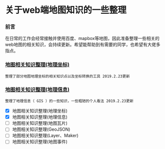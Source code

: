 # 关于web端地图知识的一些整理

### 前言
在日常的工作会经常接触并使用百度、mapbox等地图，因此准备整理一些相关的web地图的相关知识，会持续更新。希望能帮助到有需要的同学，也希望有大佬多指点。
###  [地图相关知识整理(地理坐标)](https://github.com/hedongxiaoshimei/webMap/blob/master/%E5%9C%B0%E5%9B%BE%E7%9B%B8%E5%85%B3%E7%9F%A5%E8%AF%86%E6%95%B4%E7%90%86(%E5%9C%B0%E7%90%86%E5%9D%90%E6%A0%87).md)
```
整理了部分地图地理坐标的相关知识点以及坐标转换的工具 2019.2.23更新
```
### [地图相关知识整理(地理信息)](https://github.com/hedongxiaoshimei/webMap/blob/master/%E5%9C%B0%E5%9B%BE%E7%9B%B8%E5%85%B3%E7%9F%A5%E8%AF%86%E6%95%B4%E7%90%86(%E5%9C%B0%E7%90%86%E4%BF%A1%E6%81%AF).md)
```
整理了地理信息（ GIS ）的一些知识，一些粗陋的个人看法 2019.2.23更新
```

- [x] 地图相关知识整理(地理坐标)
- [x] 地图相关知识整理(地理信息)
- [ ] 地图相关知识整理(地图瓦片)
- [ ] 地图相关知识整理(GeoJSON)
- [ ] 地图相关知识整理(Layer、Maker)
- [ ] 地图相关知识整理(地图事件)
